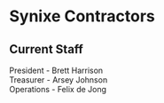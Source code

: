 # Synixe Contractors

## Current Staff

President - Brett Harrison  
Treasurer - Arsey Johnson  
Operations - Felix de Jong
